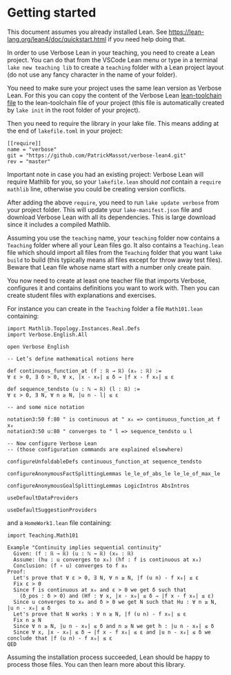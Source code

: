 # Getting started

This document assumes you already installed Lean. 
See https://lean-lang.org/lean4/doc/quickstart.html 
if you need help doing that.

In order to use Verbose Lean in your teaching, you need to create a Lean
project. You can do that from the VSCode Lean menu or type in a terminal
`lake new teaching lib` to create a `teaching` folder with a Lean project layout
(do not use any fancy character in the name of your folder).

You need to make sure your project uses the same lean version as Verbose Lean.
For this you can copy the content of the Verbose Lean
[lean-toolchain file](https://github.com/PatrickMassot/verbose-lean4/blob/master/lean-toolchain)
to the lean-toolchain file of your project (this file is automatically created
by `lake init` in the root folder of your project).

Then you need to require the library in your lake file. 
This means adding at the end of `lakefile.toml` in your project:
```
[[require]]
name = "verbose"
git = "https://github.com/PatrickMassot/verbose-lean4.git"
rev = "master"
```

Important note in case you had an existing project: 
Verbose Lean will require Mathlib for you, so your `lakefile.lean` should *not*
contain a `require mathlib` line, otherwise you could be creating version
conflicts.

After adding the above `require`, you need to run `lake update verbose`
from your project folder. 
This will update your `lake-manifest.json` file and download Verbose Lean with
all its dependencies. 
This is large download since it includes a compiled Mathlib. 

Assuming you use the `teaching` name, your `teaching` folder now contains a
`Teaching` folder where all your Lean files go. It also contains a
`Teaching.lean` file which should import all files from the `Teaching` folder that
you want `lake build` to build (this typically means all files except for throw
away test files). Beware that Lean file whose name start with a number only
create pain.

You now need to create at least one teacher file that imports Verbose, configures it and
contains definitions you want to work with. Then you can create student files
with explanations and exercises.

For instance you can create in the `Teaching` folder a file `Math101.lean`
containing:
```lean
import Mathlib.Topology.Instances.Real.Defs
import Verbose.English.All

open Verbose English

-- Let’s define mathematical notions here

def continuous_function_at (f : ℝ → ℝ) (x₀ : ℝ) :=
∀ ε > 0, ∃ δ > 0, ∀ x, |x - x₀| ≤ δ → |f x - f x₀| ≤ ε

def sequence_tendsto (u : ℕ → ℝ) (l : ℝ) :=
∀ ε > 0, ∃ N, ∀ n ≥ N, |u n - l| ≤ ε

-- and some nice notation

notation3:50 f:80 " is continuous at " x₀ => continuous_function_at f x₀
notation3:50 u:80 " converges to " l => sequence_tendsto u l

-- Now configure Verbose Lean 
-- (those configuration commands are explained elsewhere)

configureUnfoldableDefs continuous_function_at sequence_tendsto 

configureAnonymousFactSplittingLemmas le_le_of_abs_le le_le_of_max_le

configureAnonymousGoalSplittingLemmas LogicIntros AbsIntros 

useDefaultDataProviders

useDefaultSuggestionProviders
```

and a `HomeWork1.lean` file containing:

```lean
import Teaching.Math101

Example "Continuity implies sequential continuity"
  Given: (f : ℝ → ℝ) (u : ℕ → ℝ) (x₀ : ℝ)
  Assume: (hu : u converges to x₀) (hf : f is continuous at x₀)
  Conclusion: (f ∘ u) converges to f x₀
Proof:
  Let's prove that ∀ ε > 0, ∃ N, ∀ n ≥ N, |f (u n) - f x₀| ≤ ε
  Fix ε > 0
  Since f is continuous at x₀ and ε > 0 we get δ such that
    (δ_pos : δ > 0) and (Hf : ∀ x, |x - x₀| ≤ δ ⇒ |f x - f x₀| ≤ ε)
  Since u converges to x₀ and δ > 0 we get N such that Hu : ∀ n ≥ N, |u n - x₀| ≤ δ
  Let's prove that N works : ∀ n ≥ N, |f (u n) - f x₀| ≤ ε
  Fix n ≥ N
  Since ∀ n ≥ N, |u n - x₀| ≤ δ and n ≥ N we get h : |u n - x₀| ≤ δ
  Since ∀ x, |x - x₀| ≤ δ → |f x - f x₀| ≤ ε and |u n - x₀| ≤ δ we conclude that |f (u n) - f x₀| ≤ ε 
QED
```

Assuming the installation process succeeded, Lean should be happy to process
those files. You can then learn more about this library.
